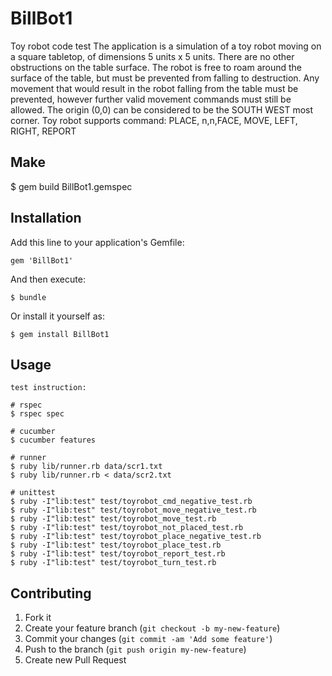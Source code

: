 # BillBot1

Toy robot code test
The application is a simulation of a toy robot moving on a square tabletop, of dimensions 5 units x 5 units.
There are no other obstructions on the table surface.
The robot is free to roam around the surface of the table, but must be prevented from falling to destruction. Any movement 
that would result in the robot falling from the table must be prevented, however further valid movement commands must still 
be allowed.
The origin (0,0) can be considered to be the SOUTH WEST most corner.
Toy robot supports command: PLACE, n,n,FACE, MOVE, LEFT, RIGHT, REPORT

## Make
   $ gem build BillBot1.gemspec
   
## Installation

Add this line to your application's Gemfile:

    gem 'BillBot1'

And then execute:

    $ bundle

Or install it yourself as:

    $ gem install BillBot1

## Usage
    test instruction: 

    # rspec
    $ rspec spec

    # cucumber
    $ cucumber features

    # runner
    $ ruby lib/runner.rb data/scr1.txt
    $ ruby lib/runner.rb < data/scr2.txt

    # unittest
    $ ruby -I"lib:test" test/toyrobot_cmd_negative_test.rb
    $ ruby -I"lib:test" test/toyrobot_move_negative_test.rb
    $ ruby -I"lib:test" test/toyrobot_move_test.rb
    $ ruby -I"lib:test" test/toyrobot_not_placed_test.rb
    $ ruby -I"lib:test" test/toyrobot_place_negative_test.rb
    $ ruby -I"lib:test" test/toyrobot_place_test.rb
    $ ruby -I"lib:test" test/toyrobot_report_test.rb
    $ ruby -I"lib:test" test/toyrobot_turn_test.rb

## Contributing

1. Fork it
2. Create your feature branch (`git checkout -b my-new-feature`)
3. Commit your changes (`git commit -am 'Add some feature'`)
4. Push to the branch (`git push origin my-new-feature`)
5. Create new Pull Request
